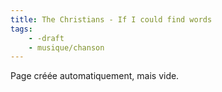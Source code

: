 ```yaml
---
title: The Christians - If I could find words
tags:
    - -draft
    - musique/chanson
---
```


Page créée automatiquement, mais vide.
